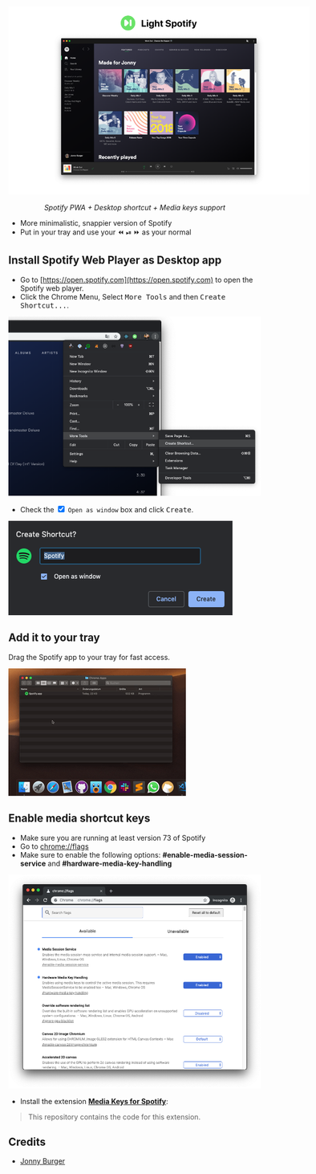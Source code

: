 
<div style="width: 600px" align="center">

![Light Spotify Teaser](assets/light-spotify.png)

</div>
<p align="center"><em>Spotify PWA + Desktop shortcut + Media keys support</em></p>


* More minimalistic, snappier version of Spotify
* Put in your tray and use your ⏪ ⏯ ⏩ as your normal


## Install Spotify Web Player as Desktop app

* Go to [https://open.spotify.com](https://open.spotify.com) to open the Spotify web player.
* Click the Chrome Menu, Select <kbd>More Tools</kbd> and then <kbd>Create Shortcut...</kbd>.

![Create shortcut](assets/create-shortcut.png)

* Check the <input type="checkbox" checked> `Open as window` box and click <kbd>Create</kbd>.

![Check 'Open as window'](assets/open-as-window.png)

## Add it to your tray

Drag the Spotify app to your tray for fast access.

![Check 'Open as window'](assets/spotify-web.gif)

## Enable media shortcut keys

* Make sure you are running at least version 73 of Spotify
* Go to [chrome://flags](chrome://flags)
* Make sure to enable the following options: __#enable-media-session-service__ and __#hardware-media-key-handling__

![Check 'Open as window'](assets/flags.png)

* Install the extension [__Media Keys for Spotify__](https://chrome.google.com/webstore/detail/media-keys-for-spotify-%E2%8F%AF/jndpdofaejbhcfpadmgcciohlnfokfil):

> This repository contains the code for this extension.


## Credits

* [Jonny Burger](https://twitter.com/JNYBGR)
